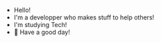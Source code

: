 - Hello!
- I'm a developper who makes stuff to help others!
- I'm studying Tech!
- 🔆 Have a good day!
